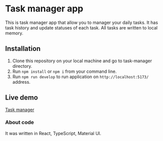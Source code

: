 # Task manager app

This is task manager app that allow you to manager your daily tasks. It has task history and update statuses of each task. All tasks are written to local memory. 

## Installation 

1. Clone this repository on your local machine and go to task-manager directory.
1. Run <code>npm install</code> or <code>npm i</code> from your command line.
2. Run <code>npm run develop</code> to run application on <code>http://localhost:5173/</code> address.

## Live demo

   <a href="https://enchanting-dango-6bfb75.netlify.app" target="_blank">Task manager</a>

### About code

It was written in React, TypeScript, Material UI.
